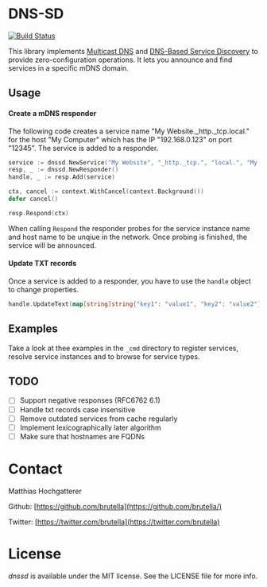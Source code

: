 # DNS-SD

[![Build Status](https://travis-ci.org/brutella/hc.svg)](https://travis-ci.org/brutella/dnssd)

This library implements [Multicast DNS](mDNS) and [DNS-Based Service Discovery](dnssd) to provide zero-configuration operations. It lets you announce and find services in a specific mDNS domain.

[mdns]: https://tools.ietf.org/html/rfc6762
[dnssd]: https://tools.ietf.org/html/rfc6763

## Usage

#### Create a mDNS responder

The following code creates a service name "My Website._http._tcp.local." for the host "My Computer" which has the IP "192.168.0.123" on port "12345". The service is added to a responder.
```go
service := dnssd.NewService("My Website", "_http._tcp.", "local.", "My Computer", []net.IP{net.ParseIP("192.168.0.123")}, 12345)
resp, _ := dnssd.NewResponder()
handle, _ := resp.Add(service)

ctx, cancel := context.WithCancel(context.Background())
defer cancel()

resp.Respond(ctx)
```

When calling `Respond` the responder probes for the service instance name and host name to be unqiue in the network. Once probing is finished, the service will be announced.

#### Update TXT records

Once a service is added to a responder, you have to use the `handle` object to change properties.

```go
handle.UpdateText(map[string]string{"key1": "value1", "key2": "value2"}, resp)
```

## Examples

Take a look at thee examples in the `_cmd` directory to register services, resolve service instances and to browse for service types.

## TODO

- [ ] Support negative responses (RFC6762 6.1)
- [ ] Handle txt records case insensitive
- [ ] Remove outdated services from cache regularly
- [ ] Implement lexicographically later algorithm
- [ ] Make sure that hostnames are FQDNs

# Contact

Matthias Hochgatterer

Github: [https://github.com/brutella](https://github.com/brutella/)

Twitter: [https://twitter.com/brutella](https://twitter.com/brutella)


# License

*dnssd* is available under the MIT license. See the LICENSE file for more info.